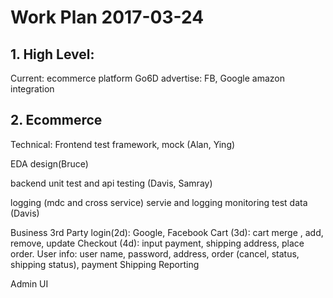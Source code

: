 # Work Plan 2017-03-24

## 1. High Level:
Current: ecommerce platform
Go6D
advertise: FB, Google
amazon integration

## 2. Ecommerce

Technical: 
Frontend test framework, mock (Alan, Ying)

EDA design(Bruce)

backend unit test and api testing (Davis, Samray)

logging (mdc and cross service)
servie and logging monitoring 
test data (Davis)

Business
3rd Party login(2d): Google, Facebook
Cart (3d): cart merge , add, remove, update
Checkout (4d): input payment, shipping address, place order.
User info: user name, password, address, order (cancel, status, shipping status), payment
Shipping
Reporting

Admin UI

